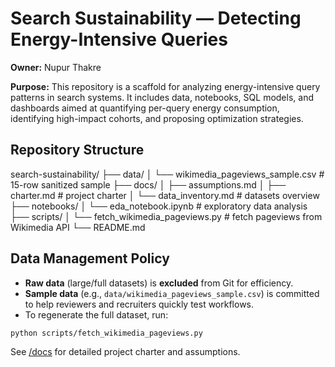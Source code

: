# Search Sustainability — Detecting Energy-Intensive Queries

**Owner:** Nupur Thakre  

**Purpose:** This repository is a scaffold for analyzing energy-intensive query patterns in search systems. It includes data, notebooks, SQL models, and dashboards aimed at quantifying per-query energy consumption, identifying high-impact cohorts, and proposing optimization strategies.  


## Repository Structure

search-sustainability/
├── data/
│ └── wikimedia_pageviews_sample.csv # 15-row sanitized sample
├── docs/
│ ├── assumptions.md 
│ ├── charter.md # project charter
│ └── data_inventory.md # datasets overview
├── notebooks/
│ └── eda_notebook.ipynb # exploratory data analysis
├── scripts/
│ └── fetch_wikimedia_pageviews.py # fetch pageviews from Wikimedia API
└── README.md


## Data Management Policy

- **Raw data** (large/full datasets) is **excluded** from Git for efficiency.  
- **Sample data** (e.g., `data/wikimedia_pageviews_sample.csv`) is committed to help reviewers and recruiters quickly test workflows.  
- To regenerate the full dataset, run:

```bash
python scripts/fetch_wikimedia_pageviews.py
```



See [/docs](./docs) for detailed project charter and assumptions.
